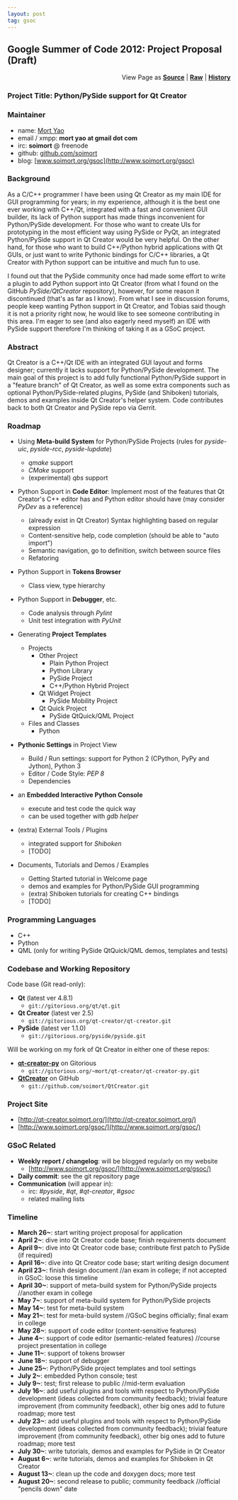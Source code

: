 ```yaml
---
layout: post
tag: gsoc
---
```


## Google Summer of Code 2012: Project Proposal (Draft)

<div class="divIndex" style="text-align: right">View Page as <b><a href="https://github.com/soimort/soimort.github.com/blob/master/_posts/2012-03-29-gsoc.markdown">Source</a></b> | <b><a href="https://raw.github.com/soimort/soimort.github.com/master/_posts/2012-03-29-gsoc.markdown">Raw</a></b> | <b><a href="https://github.com/soimort/soimort.github.com/commits/master/_posts/2012-03-29-gsoc.markdown">History</a></b></div>

### Project Title: Python/PySide support for Qt Creator

### Maintainer
* name: [Mort Yao](https://plus.google.com/100974147585154622588)
* email / xmpp: **mort yao at gmail dot com**
* irc: **soimort** @ freenode
* github: [github.com/soimort](https://github.com/soimort)
* blog: [www.soimort.org/gsoc](http://www.soimort.org/gsoc)

### Background
As a C/C++ programmer I have been using Qt Creator as my main IDE for GUI programming for years; in my experience, although it is the best one ever working with C++/Qt, integrated with a fast and convenient GUI builder, its lack of Python support has made things inconvenient for Python/PySide development. For those who want to create UIs for prototyping in the most efficient way using PySide or PyQt, an integrated Python/PySide support in Qt Creator would be very helpful. On the other hand, for those who want to build C++/Python hybrid applications with Qt GUIs, or just want to write Pythonic bindings for C/C++ libraries, a Qt Creator with Python support can be intuitive and much fun to use.

I found out that the PySide community once had made some effort to write a plugin to add Python support into Qt Creator (from what I found on the GitHub *PySide/QtCreator* repository), however, for some reason it discontinued (that's as far as I know). From what I see in discussion forums, people keep wanting Python support in Qt Creator, and Tobias said though it is not a priority right now, he would like to see someone contributing in this area. I'm eager to see (and also eagerly need myself) an IDE with PySide support therefore I'm thinking of taking it as a GSoC project.

### Abstract
Qt Creator is a C++/Qt IDE with an integrated GUI layout and forms designer; currently it lacks support for Python/PySide development. The main goal of this project is to add fully functional Python/PySide support in a "feature branch" of Qt Creator, as well as some extra components such as optional Python/PySide-related plugins, PySide (and Shiboken) tutorials, demos and examples inside Qt Creator's helper system. Code contributes back to both Qt Creator and PySide repo via Gerrit.

### Roadmap
* Using **Meta-build System** for Python/PySide Projects (rules for *pyside-uic*, *pyside-rcc*, *pyside-lupdate*)
    * *qmake* support
    * *CMake* support
    * (experimental) *qbs* support

* Python Support in **Code Editor**: Implement most of the features that Qt Creator's C++ editor has and Python editor should have (may consider *PyDev* as a reference)
    * (already exist in Qt Creator) Syntax highlighting based on regular expression
    * Content-sensitive help, code completion (should be able to "auto import")
    * Semantic navigation, go to definition, switch between source files
    * Refatoring

* Python Support in **Tokens Browser**
    * Class view, type hierarchy

* Python Support in **Debugger**, etc.
    * Code analysis through *Pylint*
    * Unit test integration with *PyUnit*

* Generating **Project Templates**
    * Projects
        * Other Project
            * Plain Python Project
            * Python Library
            * PySide Project
            * C++/Python Hybrid Project
        * Qt Widget Project
            * PySide Mobility Project
        * Qt Quick Project
            * PySide QtQuick/QML Project
    * Files and Classes
        * Python

* **Pythonic Settings** in Project View
    * Build / Run settings: support for Python 2 (CPython, PyPy and Jython), Python 3
    * Editor / Code Style: *PEP 8*
    * Dependencies

* an **Embedded Interactive Python Console**
    * execute and test code the quick way
    * can be used together with *gdb helper*

* (extra) External Tools / Plugins
    * integrated support for *Shiboken*
    * [TODO]

* Documents, Tutorials and Demos / Examples
    * Getting Started tutorial in Welcome page
    * demos and examples for Python/PySide GUI programming
    * (extra) Shiboken tutorials for creating C++ bindings
    * [TODO]

### Programming Languages
* C++
* Python
* QML (only for writing PySide QtQuick/QML demos, templates and tests)

### Codebase and Working Repository
Code base (Git read-only):

* **Qt** (latest ver 4.8.1)
    * `git://gitorious.org/qt/qt.git`
* **Qt Creator** (latest ver 2.5)
    * `git://gitorious.org/qt-creator/qt-creator.git`
* **PySide** (latest ver 1.1.0)
    * `git://gitorious.org/pyside/pyside.git`

Will be working on my fork of Qt Creator in either one of these repos:

* [**qt-creator-py**](https://gitorious.org/~mort/qt-creator/qt-creator-py) on Gitorious
    * `git://gitorious.org/~mort/qt-creator/qt-creator-py.git`
* [**QtCreator**](https://github.com/soimort/QtCreator) on GitHub
    * `git://github.com/soimort/QtCreator.git`

### Project Site
* [http://qt-creator.soimort.org/](http://qt-creator.soimort.org/)
* [http://www.soimort.org/gsoc/](http://www.soimort.org/gsoc/)

### GSoC Related
* **Weekly report / changelog**: will be blogged regularly on my website
    * [http://www.soimort.org/gsoc/](http://www.soimort.org/gsoc/)
* **Daily commit**: see the git repository page
* **Communication** (will appear in):
    * irc: *#pyside*, *#qt*, *#qt-creator*, *#gsoc*
    * related mailing lists

### Timeline
* **March 26~**: start writing project proposal for application
* **April 2~**: dive into Qt Creator code base; finish requirements document
* **April 9~**: dive into Qt Creator code base; contribute first patch to PySide (if required)
* **April 16~**: dive into Qt Creator code base; start writing design document
* **April 23~**: finish design document //an exam in college; if not accepted in GSoC: loose this timeline
* **April 30~**: support of meta-build system for Python/PySide projects //another exam in college
* **May 7~**: support of meta-build system for Python/PySide projects
* **May 14~**: test for meta-build system
* **May 21~**: test for meta-build system //GSoC begins officially; final exam in college
* **May 28~**: support of code editor (content-sensitive features)
* **June 4~**: support of code editor (semantic-related features) //course project presentation in college
* **June 11~**: support of tokens browser
* **June 18~**: support of debugger
* **June 25~**: Python/PySide project templates and tool settings
* **July 2~**: embedded Python console; test
* **July 9~**: test; first release to public //mid-term evaluation
* **July 16~**: add useful plugins and tools with respect to Python/PySide development (ideas collected from community feedback); trivial feature improvement (from community feedback), other big ones add to future roadmap; more test
* **July 23~**: add useful plugins and tools with respect to Python/PySide development (ideas collected from community feedback); trivial feature improvement (from community feedback), other big ones add to future roadmap; more test
* **July 30~**: write tutorials, demos and examples for PySide in Qt Creator
* **August 6~**: write tutorials, demos and examples for Shiboken in Qt Creator
* **August 13~**: clean up the code and doxygen docs; more test
* **August 20~**: second release to public; community feedback //official "pencils down" date
